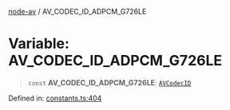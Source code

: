 [node-av](../globals.md) / AV\_CODEC\_ID\_ADPCM\_G726LE

# Variable: AV\_CODEC\_ID\_ADPCM\_G726LE

> `const` **AV\_CODEC\_ID\_ADPCM\_G726LE**: [`AVCodecID`](../type-aliases/AVCodecID.md)

Defined in: [constants.ts:404](https://github.com/seydx/av/blob/f8631fc881b394300b1479f511d55cf1c370a87f/src/constants/constants.ts#L404)
